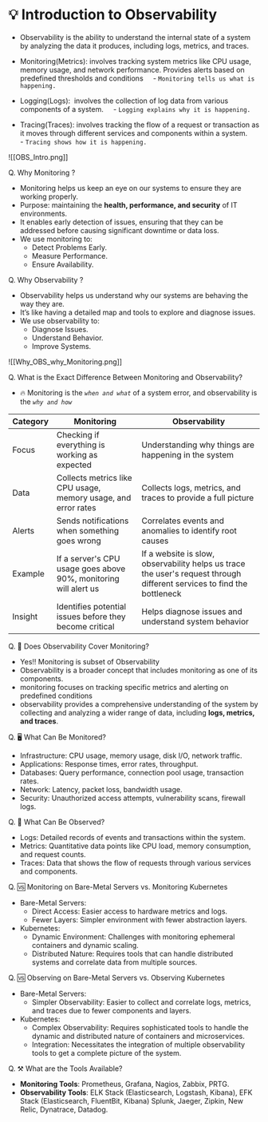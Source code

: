 # 💡 Introduction to Observability

- Observability is the ability to understand the internal state of a system by analyzing the data it produces, including logs, metrics, and traces.

- Monitoring(Metrics): involves tracking system metrics like CPU usage, memory usage, and network performance. Provides alerts based on predefined thresholds and conditions
    - `Monitoring tells us what is happening.`

- Logging(Logs):  involves the collection of log data from various components of a system.
    - `Logging explains why it is happening.`

- Tracing(Traces): involves tracking the flow of a request or transaction as it moves through different services and components within a system.
    - `Tracing shows how it is happening.`

![[OBS_Intro.png]]

Q. Why Monitoring ?
- Monitoring helps us keep an eye on our systems to ensure they are working properly.
- Purpose: maintaining the **health, performance, and security** of IT environments.
- It enables early detection of issues, ensuring that they can be addressed before causing significant downtime or data loss.
- We use monitoring to:
    - Detect Problems Early.
    - Measure Performance.
    - Ensure Availability. 

Q. Why Observability ?
- Observability helps us understand why our systems are behaving the way they are.
- It’s like having a detailed map and tools to explore and diagnose issues.
- We use observability to:
    - Diagnose Issues.
    - Understand Behavior.
    - Improve Systems.

![[Why_OBS_why_Monitoring.png]]

Q. What is the Exact Difference Between Monitoring and Observability?
- 🔥 Monitoring is the _`when and what`_ of a system error, and observability is the _`why and how`_

| Category | Monitoring                                                       | Observability                                                                                                           |
| -------- | ---------------------------------------------------------------- | ----------------------------------------------------------------------------------------------------------------------- |
| Focus    | Checking if everything is working as expected                    | Understanding why things are happening in the system                                                                    |
| Data     | Collects metrics like CPU usage, memory usage, and error rates   | Collects logs, metrics, and traces to provide a full picture                                                            |
| Alerts   | Sends notifications when something goes wrong                    | Correlates events and anomalies to identify root causes                                                                 |
| Example  | If a server's CPU usage goes above 90%, monitoring will alert us | If a website is slow, observability helps us trace the user's request through different services to find the bottleneck |
| Insight  | Identifies potential issues before they become critical          | Helps diagnose issues and understand system behavior                                                                    |

Q. 🔭 Does Observability Cover Monitoring?
- Yes!! Monitoring is subset of Observability
- Observability is a broader concept that includes monitoring as one of its components.
- monitoring focuses on tracking specific metrics and alerting on predefined conditions
- observability provides a comprehensive understanding of the system by collecting and analyzing a wider range of data, including **logs, metrics, and traces**.

Q. 🖥️ What Can Be Monitored?
- Infrastructure: CPU usage, memory usage, disk I/O, network traffic.
- Applications: Response times, error rates, throughput.
- Databases: Query performance, connection pool usage, transaction rates.
- Network: Latency, packet loss, bandwidth usage.
- Security: Unauthorized access attempts, vulnerability scans, firewall logs.

Q. 👀 What Can Be Observed?
- Logs: Detailed records of events and transactions within the system.
- Metrics: Quantitative data points like CPU load, memory consumption, and request counts.
- Traces: Data that shows the flow of requests through various services and components.

Q. 🆚 Monitoring on Bare-Metal Servers vs. Monitoring Kubernetes
- Bare-Metal Servers:
    - Direct Access: Easier access to hardware metrics and logs.
    - Fewer Layers: Simpler environment with fewer abstraction layers.
- Kubernetes:
    - Dynamic Environment: Challenges with monitoring ephemeral containers and dynamic scaling.
    - Distributed Nature: Requires tools that can handle distributed systems and correlate data from multiple sources.

Q. 🆚 Observing on Bare-Metal Servers vs. Observing Kubernetes
- Bare-Metal Servers:
    - Simpler Observability: Easier to collect and correlate logs, metrics, and traces due to fewer components and layers.
- Kubernetes:
    - Complex Observability: Requires sophisticated tools to handle the dynamic and distributed nature of containers and microservices.
    - Integration: Necessitates the integration of multiple observability tools to get a complete picture of the system.

Q. ⚒️ What are the Tools Available?
- **Monitoring Tools**: Prometheus, Grafana, Nagios, Zabbix, PRTG.
- **Observability Tools**: ELK Stack (Elasticsearch, Logstash, Kibana), EFK Stack (Elasticsearch, FluentBit, Kibana) Splunk, Jaeger, Zipkin, New Relic, Dynatrace, Datadog.


